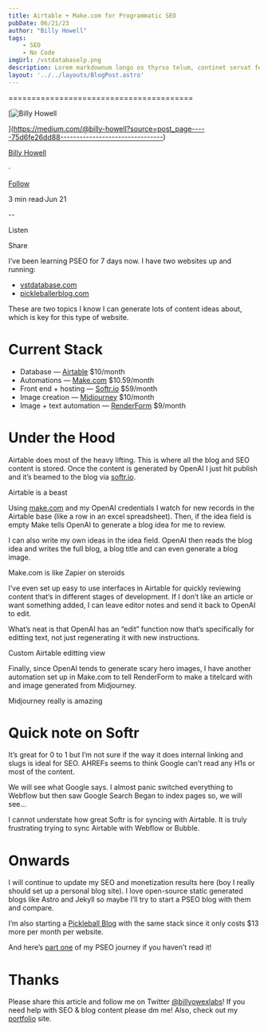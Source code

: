 ```yaml
---
title: Airtable + Make.com for Programmatic SEO
pubDate: 06/21/23
author: "Billy Howell"
tags:
    - SEO
    - No Code
imgUrl: /vstdatabaselp.png
description: Lorem markdownum longo os thyrso telum, continet servat fetus nymphae, vox nocte sedesque, decimo. Omnia esse, quam sive; conplevit illis indestrictus admovit dedit sub quod protectus, impedit non.
layout: '../../layouts/BlogPost.astro'
---
```

========================================

[![Billy Howell](https://miro.medium.com/v2/resize:fill:88:88/1*yAznp0RBspaJPznouBo7fg.png)

](https://medium.com/@billy-howell?source=post_page-----75d6fe26dd88--------------------------------)

[Billy Howell](https://medium.com/@billy-howell?source=post_page-----75d6fe26dd88--------------------------------)

·

[Follow](https://medium.com/m/signin?actionUrl=https%3A%2F%2Fmedium.com%2F_%2Fsubscribe%2Fuser%2F485158b26d55&operation=register&redirect=https%3A%2F%2Fmedium.com%2F%40billy-howell%2Fairtable-make-com-for-programmatic-seo-75d6fe26dd88&user=Billy+Howell&userId=485158b26d55&source=post_page-485158b26d55----75d6fe26dd88---------------------post_header-----------)

3 min read·Jun 21

\--

Listen

Share

I’ve been learning PSEO for 7 days now. I have two websites up and running:

*   [vstdatabase.com](http://vstdatabase.com)
*   [pickleballerblog.com](http://pickleballerblog.com)

These are two topics I know I can generate lots of content ideas about, which is key for this type of website.

Current Stack
=============

*   Database — [Airtable](http://airtable.com) $10/month
*   Automations — [Make.com](http://make.com) $10.59/month
*   Front end + hosting — [Softr.io](http://softr.io) $59/month
*   Image creation — [Midjourney](http://midjourney.com) $10/month
*   Image + text automation — [RenderForm](https://renderform.io/) $9/month

Under the Hood
==============

Airtable does most of the heavy lifting. This is where all the blog and SEO content is stored. Once the content is generated by OpenAI I just hit publish and it’s beamed to the blog via [softr.io](http://softr.io).

Airtable is a beast

Using [make.com](http://make.com) and my OpenAI credentials I watch for new records in the Airtable base (like a row in an excel spreadsheet). Then, if the idea field is empty Make tells OpenAI to generate a blog idea for me to review.

I can also write my own ideas in the idea field. OpenAI then reads the blog idea and writes the full blog, a blog title and can even generate a blog image.

Make.com is like Zapier on steroids

I’ve even set up easy to use interfaces in Airtable for quickly reviewing content that’s in different stages of development. If I don’t like an article or want something added, I can leave editor notes and send it back to OpenAI to edit.

What’s neat is that OpenAI has an “edit” function now that’s specifically for editting text, not just regenerating it with new instructions.

Custom Airtable editting view

Finally, since OpenAI tends to generate scary hero images, I have another automation set up in Make.com to tell RenderForm to make a titelcard with and image generated from Midjourney.

Midjourney really is amazing

Quick note on Softr
===================

It’s great for 0 to 1 but I’m not sure if the way it does internal linking and slugs is ideal for SEO. AHREFs seems to think Google can’t read any H1s or most of the content.

We will see what Google says. I almost panic switched everything to Webflow but then saw Google Search Began to index pages so, we will see…

I cannot understate how great Softr is for syncing with Airtable. It is truly frustrating trying to sync Airtable with Webflow or Bubble.

Onwards
=======

I will continue to update my SEO and monetization results here (boy I really should set up a personal blog site). I love open-source static generated blogs like Astro and Jekyll so maybe I’ll try to start a PSEO blog with them and compare.

I’m also starting a [Pickleball Blog](http://pickleballerblog.com) with the same stack since it only costs $13 more per month per website.

And here’s [part one](https://medium.com/@billy-howell/i-learned-programmatic-seo-pseo-in-one-day-f397be9182e3) of my PSEO journey if you haven’t read it!

Thanks
======

Please share this article and follow me on Twitter [@billyowexlabs](https://twitter.com/billyowexlabs)! If you need help with SEO & blog content please dm me! Also, check out my [portfolio](https://billyjameshowell.github.io/) site.

